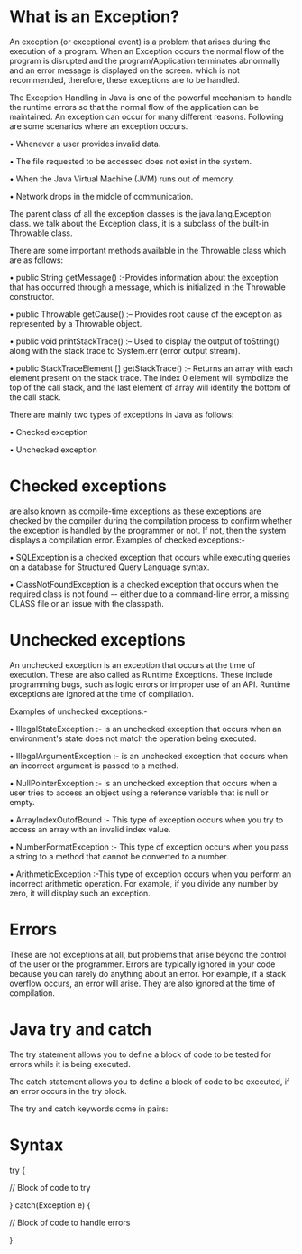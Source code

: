 # What is an Exception?

An exception (or exceptional event) is a problem that arises during the execution of a program. When an Exception occurs the normal flow of the program is disrupted and the program/Application terminates abnormally and an error message is displayed on the screen. which is not recommended, therefore, these exceptions  are to be handled. 

The Exception Handling in Java is one of the powerful mechanism to handle the runtime errors so that the normal flow of the application can be maintained.
An exception can occur for many different reasons. Following are some scenarios where an exception occurs.

•	Whenever a user provides invalid data.

•	The file requested to be accessed does not exist in the system.

•	When the Java Virtual Machine (JVM) runs out of memory.

•	Network drops in the middle of communication.

The parent class of all the exception classes is the java.lang.Exception class. we talk about the Exception class, it is a subclass of the built-in Throwable class.
 
There are some important methods available in the Throwable class which are as follows:

•	public String getMessage() :-Provides information about the exception that has occurred through a message, which is initialized in the Throwable constructor.

•	public Throwable getCause() :– Provides root cause of the exception as represented by a Throwable object.

•	public void printStackTrace() :– Used to display the output of toString() along with the stack trace to System.err (error output stream).

•	public StackTraceElement [] getStackTrace() :– Returns an array with each element present on the stack trace. The index 0 element will symbolize the top of the call stack, and the last element of array will identify the bottom of the call stack.

There are mainly two types of exceptions in Java as follows:

•	Checked exception

•	Unchecked exception

# Checked exceptions 
are also known as compile-time exceptions as these exceptions are checked by the compiler during the compilation process to confirm whether the exception is handled by the programmer or not. If not, then the system displays a compilation error. 
Examples of checked exceptions:-

•	SQLException is a checked exception that occurs while executing queries on a database for Structured Query Language syntax.

•	ClassNotFoundException is a checked exception that occurs when the required class is not found -- either due to a command-line error, a missing CLASS file or an issue with the classpath.

# Unchecked exceptions 
An unchecked exception is an exception that occurs at the time of execution. These are also called as Runtime Exceptions. These include programming bugs, such as logic errors or improper use of an API. Runtime exceptions are ignored at the time of compilation.

Examples of unchecked exceptions:-

•	IllegalStateException :- is an unchecked exception that occurs when an environment's state does not match the operation being executed.

•	IllegalArgumentException :- is an unchecked exception that occurs when an incorrect argument is passed to a method.

•	NullPointerException :- is an unchecked exception that occurs when a user tries to access an object using a reference variable that is null or empty.

•	ArrayIndexOutofBound :- This type of exception occurs when you try to access an array with an invalid index value.

•	NumberFormatException :- This type of exception occurs when you pass a string to a method that cannot be converted to a number. 

•	ArithmeticException :-This type of exception occurs when you perform an incorrect arithmetic operation. For example, if you divide any number by zero, it will display such an exception.

# Errors 
These are not exceptions at all, but problems that arise beyond the control of the user or the programmer. Errors are typically ignored in your code because you can rarely do anything about an error. For example, if a stack overflow occurs, an error will arise. They are also ignored at the time of compilation.

# Java try and catch

The try statement allows you to define a block of code to be tested for errors while it is being executed.

The catch statement allows you to define a block of code to be executed, if an error occurs in the try block.

The try and catch keywords come in pairs:

# Syntax

try {

  //  Block of code to try
  
}
catch(Exception e) {

  //  Block of code to handle errors
  
}


